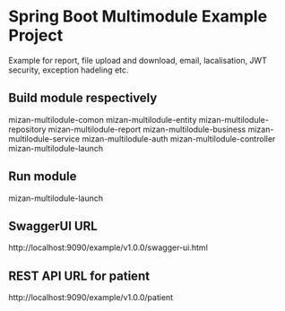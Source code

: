 # Spring Boot Multimodule Example Project
Example for report, file upload and download, email, lacalisation, JWT security, exception hadeling etc.

## Build module respectively
mizan-multilodule-comon
mizan-multilodule-entity
mizan-multilodule-repository
mizan-multilodule-report
mizan-multilodule-business
mizan-multilodule-service
mizan-multilodule-auth
mizan-multilodule-controller
mizan-multilodule-launch

## Run module
mizan-multilodule-launch

## SwaggerUI URL
http://localhost:9090/example/v1.0.0/swagger-ui.html

## REST API URL for patient
http://localhost:9090/example/v1.0.0/patient

